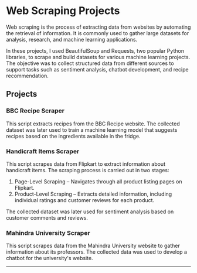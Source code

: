 # Web Scraping Projects  

Web scraping is the process of extracting data from websites by automating the retrieval of information. It is commonly used to gather large datasets for analysis, research, and machine learning applications.  

In these projects, I used BeautifulSoup and Requests, two popular Python libraries, to scrape and build datasets for various machine learning projects. The objective was to collect structured data from different sources to support tasks such as sentiment analysis, chatbot development, and recipe recommendation.  

## Projects  

###  BBC Recipe Scraper  
This script extracts recipes from the BBC Recipe website. The collected dataset was later used to train a machine learning model that suggests recipes based on the ingredients available in the fridge.  

###  Handicraft Items Scraper  
This script scrapes data from Flipkart to extract information about handicraft items. The scraping process is carried out in two stages:  

1. Page-Level Scraping – Navigates through all product listing pages on Flipkart.  
2. Product-Level Scraping – Extracts detailed information, including individual ratings and customer reviews for each product.  

The collected dataset was later used for sentiment analysis based on customer comments and reviews.  

###  Mahindra University Scraper  
This script scrapes data from the Mahindra University website to gather information about its professors. The collected data was used to develop a chatbot for the university's website.  

---